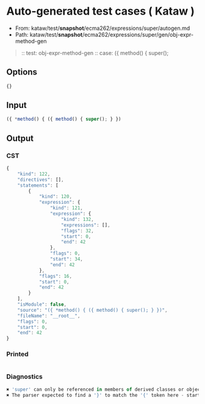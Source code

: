 # Auto-generated test cases ( Kataw )
- From: kataw/test/__snapshot__/ecma262/expressions/super/autogen.md
- Path: kataw/test/__snapshot__/ecma262/expressions/super/gen/obj-expr-method-gen
> :: test: obj-expr-method-gen
> :: case: ({ method() { super();
## Options

`````js
{}
`````
## Input

`````js
({ *method() { ({ method() { super(); } })
`````
## Output

### CST

```javascript
{
    "kind": 122,
    "directives": [],
    "statements": [
        {
            "kind": 120,
            "expression": {
                "kind": 121,
                "expression": {
                    "kind": 132,
                    "expressions": [],
                    "flags": 32,
                    "start": 0,
                    "end": 42
                },
                "flags": 0,
                "start": 34,
                "end": 42
            },
            "flags": 16,
            "start": 0,
            "end": 42
        }
    ],
    "isModule": false,
    "source": "({ *method() { ({ method() { super(); } })",
    "fileName": "__root__",
    "flags": 0,
    "start": 0,
    "end": 42
}
```

### Printed

```javascript

```

### Diagnostics

```javascript
✖ 'super' can only be referenced in members of derived classes or object literal expressions - start: 28, end: 35
✖ The parser expected to find a '}' to match the '{' token here - start: 41, end: 42

```

